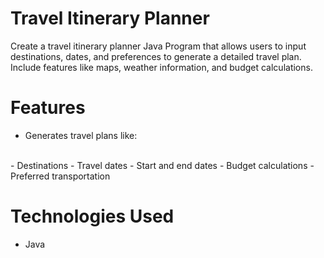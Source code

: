 # Travel Itinerary Planner
Create a travel itinerary planner Java Program that allows users to
input destinations, dates, and preferences to generate
a detailed travel plan. Include features like maps,
weather information, and budget calculations.

# Features
- Generates travel plans like:
<br>
  - Destinations
  - Travel dates
  - Start and end dates
  - Budget calculations
  - Preferred transportation

# Technologies Used
- Java
  
